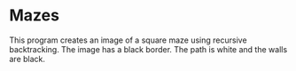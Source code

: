 # Mazes
This program creates an image of a square maze using recursive backtracking. The image has a black border. The path is white and the walls are black.
